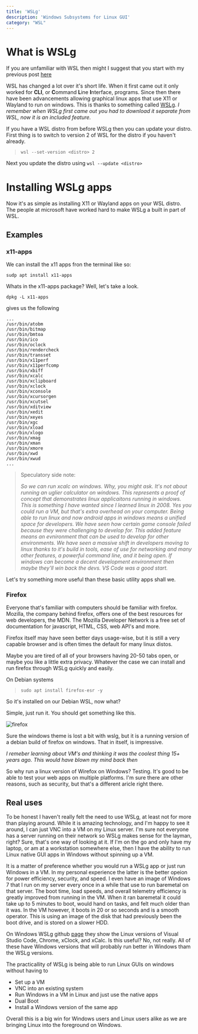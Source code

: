 ```yaml
---
title: 'WSLg'
description: 'Windows Subsystems for Linux GUI'
category: "WSL"
---
```


# What is WSLg

If you are unfamiliar with WSL then might I suggest that you start with my previous post [here](../wsl)

WSL has changed a lot over it's short life. When it first came out it only worked for **CLI**, or **C**ommand **L**ine **I**nterface, programs. Since then there have been advancements allowing graphical linux apps that use X11 or Wayland to run on windows. This is thanks to something called [WSLg](https://github.com/microsoft/wslg). *I remember when WSLg first came out you had to download it separate from WSL, now it is an included feature.*

If you have a WSL distro from before WSLg then you can update your distro. First thing is to switch to version 2 of WSL for the distro if you haven't already.
> `wsl --set-version <distro> 2`

Next you update the distro using `wsl --update <distro>`

# Installing WSLg apps

Now it's as simple as installing X11 or Wayland apps on your WSL distro. The people at microsoft have worked hard to make WSLg a built in part of WSL. 

## Examples

### x11-apps
We can install the x11 apps fron the terminal like so:

```
sudp apt install x11-apps
```

Whats in the x11-apps package? Well, let's take a look.

    dpkg -L x11-apps

gives us the following
    
    ...
    /usr/bin/atobm
    /usr/bin/bitmap
    /usr/bin/bmtoa
    /usr/bin/ico
    /usr/bin/oclock
    /usr/bin/rendercheck
    /usr/bin/transset
    /usr/bin/x11perf
    /usr/bin/x11perfcomp
    /usr/bin/xbiff
    /usr/bin/xcalc
    /usr/bin/xclipboard
    /usr/bin/xclock
    /usr/bin/xconsole
    /usr/bin/xcursorgen
    /usr/bin/xcutsel
    /usr/bin/xditview
    /usr/bin/xedit
    /usr/bin/xeyes
    /usr/bin/xgc
    /usr/bin/xload
    /usr/bin/xlogo
    /usr/bin/xmag
    /usr/bin/xman
    /usr/bin/xmore
    /usr/bin/xwd
    /usr/bin/xwud
    ...



> Speculatory side note:
>
> *So we can run xcalc on windows. Why, you might ask. It's not about running an uglier calculator on windows. This represents a proof of concept that demonstrates linux applicaitons running in windows. This is something I have wanted since I learned linux in 2008. Yes you could run a VM, but that's extra overhead on your computer. Being able to run linux and now android apps in windows means a unified space for developers. We have seen how certain game console failed because they were challenging to develop for. This added feature means an evnironment that can be used to develop for other environments. We have seen a massive shift in developers moving to linux thanks to it's build in tools, ease of use for networking and many other features, a powerful command line, and it being open. If windows can become a decent development environment then maybe they'll win back the devs. VS Code was a good start.*

Let's try something more useful than these basic utility apps shall we.

### Firefox

Everyone that's familiar with computers should be familiar with firefox. Mozilla, the company behind firefox, offers one of the best resources for web developers, the MDN. The Mozilla Developer Network is a free set of documentation for javascript, HTML, CSS, web API's and more. 

Firefox itself may have seen better days usage-wise, but it is still a very capable browser and is often times the default for many linux distos. 

Maybe you are tired of all of your browsers having 20-50 tabs open, or maybe you like a little extra privacy. Whatever the case we can install and run firefox through WSLg quickly and easily.

On Debian systems

> `sudo apt install firefox-esr -y`

So it's installed on our Debian WSL, now what?

Simple, just run it. You should get something like this.

![firefox](/astro-blog-site/wsl/firefox-esr-debian-wsl.png)


Sure the windows theme is lost a bit with wslg, but it is a running version of a debian build of firefox on windows. That in itself, is impressive. 

*I remeber learning about VM's and thinking it was the coolest thing 15+ years ago. This would have blown my mind back then*

So why run a linux version of Wirefox on Windows? Testing. 
It's good to be able to test your web apps on multiple platforms. 
I'm sure there are other reasons, such as security, but that's a different aricle right there. 

## Real uses

To be honest I haven't really felt the need to use WSLg, at least not for more than playing around. 
While it is amazing technology, and I'm happy to see it around, I can just VNC into a VM on my Linux server.
I'm sure not everyone has a server running on their network so WSLg makes sense for the layman, right? 
Sure, that's one way of looking at it. 
If I'm on the go and only have my laptop, or am at a workstation somewhere else, then I have the ability to run Linux native GUI apps in Windows without spinning up a VM.

It is a matter of preference whether you would run a WSLg app or just run Windows in a VM. 
In my personal experience the latter is the better opeion for power efficiency, security, and speed.
I even have an image of Windows 7 that I run on my server every once in a while that use to run baremetal on that server. 
The boot time, load speeds, and overall telemetry efficiency is greatly improved from running in the VM.
When it ran baremetal it could take up to 5 minutes to boot, would hand on tasks, and felt much older than it was.
In the VM however, it boots in 20 or so seconds and is a smooth operator.
This is using an image of the disk that had previously been the boot drive, and is stored on a slower HDD.

On Windows WSLg github [page](https://github.com/microsoft/wslg) they show the Linux versions of Visual Studio Code, Chrome, xClock, and xCalc. Is this useful? No, not really. All of these have Windows versions that will probably run better in Windows tham the WSLg versions.

The practicallity of WSLg is being able to run Linux GUIs on windows without having to
- Set up a VM
- VNC into an existing system
- Run Windows in a VM in Linux and just use the native apps
- Dual Boot
- Install a Windows version of the same app

Overall this is a big win for Windows users and Linux users alike as we are bringing Linux into the foreground on Windows. 



